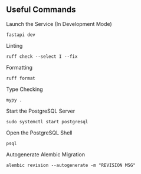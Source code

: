## Useful Commands

Launch the Service (In Development Mode)
```
fastapi dev
```

Linting
```
ruff check --select I --fix
```

Formatting
```
ruff format
```

Type Checking
```
mypy .
```

Start the PostgreSQL Server
```
sudo systemctl start postgresql
```

Open the PostgreSQL Shell
```
psql
```

Autogenerate Alembic Migration
```
alembic revision --autogenerate -m "REVISION MSG"
```